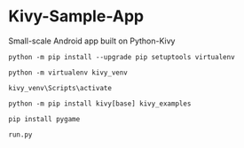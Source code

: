 # Kivy-Sample-App
Small-scale Android app built on Python-Kivy


`python -m pip install --upgrade pip setuptools virtualenv`

`python -m virtualenv kivy_venv`

`kivy_venv\Scripts\activate`

`python -m pip install kivy[base] kivy_examples`

`pip install pygame`

`run.py`
